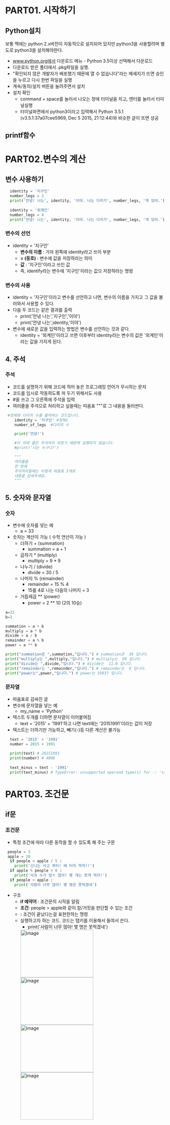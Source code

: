 # PART01. 시작하기
## Python설치
보통 맥에는 python 2.x버전이 자동적으로 설치되어 있지만 python3을 사용할려며 별도로 python3을 설치해야한다.
+ www.python.org에서 다운로드 메뉴 - Python 3.5이상 선택해서 다운로드
+ 다운로드 받은 폴더에서 .pkg파일을 실행.
+ "확인되지 않은 개발자가 배포했기 때문에 열 수 없습니다"라는 메세지가 뜨면 승인을 누르고 다시 한번 파일을 실행
+ 계속/동의/설치 버튼을 눌려주면서 설치
+ 설치 확인
  + command + space를 눌러서 나오는 창에 터미널을 치고, 엔터를 눌러서 터미널실행
  + 터미널화면에서 python3이라고 입력해서 Python 3.5.1 (v3.5.1:37a07cee5969, Dec 5 2015, 21:12:44)와 비슷한 글이 뜨면 성공

## printf함수

# PART02.변수의 계산
## 변수 사용하기
```python
  identity = '지구인'
  number_legs = 2
  print('안녕! 나는', identity, '이야. 나는 다리가', number_legs, '개 있어.')
  
  identity = '외계인'
  number_legs = 4
  print('안녕! 나는', identity, '이야. 나는 다리가', number_legs, '개 있어.')
```
### 변수의 선언
+ identity = '지구인'
   + <strong>변수의 이름</strong> : 가자 왼쪽에 identity라고 쓰이 부분
   + <strong>= (등호)</strong> : 변수에 값을 저장하라는 의미
   + <strong>값</strong> : '지구인'이라고 쓰인 값 
   + 즉, identify라는 변수에 '지구인'이라는 값으 저장하라는 명령

### 변수의 사용 
+ identity = '지구인'이라고 변수를 선언하고 나면, 변수의 이름을 가지고 그 값을 불러와서 사용할 수 있다.
+ 다음 두 코드는 같은 결과를 출력
  +  print('안녕 나는','지구인','이야')
  +  print('안녕 나는',identity,'이야')
+ 변수에 새로운 값을 입력하는 방법은 변수를 선언하는 것과 같다.
  +  identity = '외계인'이라고 쓰면 이후부터 identity라는 변수의 값은 '외계인'이라는 값을 가지게 된다.

## 4. 주석
### 주석
+ 코드를 설명하기 위해 코드에 적어 놓은 프로그래밍 언어가 무시하는 문자
+ 코드를 임시로 작동하도록 꺼 두기 위해서도 사용
+ #을 쓰고 그 오른쪽에 주석을 입력
+ 여러줄을 주석으로 처리하고 싶을때는 따옴표 """로 그 내용을 둘러싼다.
```python
 #정체와 다리의 수를 출력하는 코드입니다.
    identity = '지구인' #정체1
    number_of_legs  #다리의 수

    print('안녕!')

    #이 아래 줄은 주석처리 되었기 때문에 실행되지 않습니다.
    #print('너는 누구니?')

    """
    여러줄을
    한 번에
    주석처리할때는 이렇게 따옴표 3개로 
    내용을 감싸주세요.
    """
```

## 5. 숫자와 문자열
### 숫자
+ 변수에 숫자를 넣는 예
  + a = 33
+ 숫자는 계산이 가능 ( 수학 연산이 가능 )
  + 더하기 + (summation)
    + summation = a + 1   
  + 곱하기 * (multiply)
    + multiply = 9 * 9
  + 나누기 / (divide)
    + divide = 30 / 5    
  + 나머지 % (remainder)   
    + remainder = 15 % 4
    + 15를 4로 나눈 다음의 나머지 = 3
  + 거듭제곱 ** (power)
    + power = 2 ** 10 (2의 10승)   

```python
a=33
b=3

summation = a + b
multiply = a * b
divide = a / b 
remainder = a % b 
power = a ** b

print("summation은 ",summation,"입니다.") # summation은  36 입니다.
print("multiply는 ",multiply,"입니다.") # multiply는  99 입니다.
print("divide는 ",divide,"입니다.") # divide는  11.0 입니다.
print("remainder는 ",remainder,"입니다.") # remainder는  0 입니다.
print("power는",power,"입니다.") # power는 35937 입니다.
```

### 문자열
+ 따옴표로 감싸진 글
+ 변수에 문자열을 넣는 예
  + my_name = 'Python'
+ 텍스트 두개를 더하면 문자열이 이어붙여짐
  + text = '2015' + '1991'하고 나면 text에는 '20151991'이라는 값이 저장
+ 텍스트는 더하기만 가능하고, 빼기(-)등 다른 계산은 불가능

```python
  text = '2015' + '1991'
  number = 2015 + 1991
  
  print(text) # 20151991
  print(number) # 4006
  
  text_minus = text - '1991'
  print(text_minus) # TypeError: unsupported operand type(s) for -: 'str' and 'str' 
```

# PART03. 조건문
## if문
### 조건문
+ 특정 조건에 따라 다른 동작을 할 수 있도록 해 주는 구문
```python
 people = 3
 apple = 20
  if people < apple / 5 :
    print('신나는 사고 파티! 배 터지 먹자!!')
  if apple % people > 0 :
    print('사과 수가 많ㅈ 않아! 몇 개는 쪼개 먹자!')
  if people > apple :
    print('사람이 너무 많아! 몇 명은 못먹겠네')   
```
+ 구조
  + <strong>if 예약어</strong> : 조건문의 시작을 알림
  + <strong> 조건</strong>: people > apple와 같이 참/거짓을 판단할 수 있는 조건
  + <strong>:</strong> 조건이 끝났다는걸 표현한하는 명령
  + 실행하고자 하는 코드. 코드는 탭키를 이용해서 들여서 쓴다.
    + print('사람이 너무 많아! 몇 명은 못먹겠네')
    <img width="230" height = "150" alt="image" src="https://user-images.githubusercontent.com/107892937/182723996-338c4365-82ae-4da3-9dd2-1580c4bd854f.png"> 
    <img width="230" height = "150" alt="image" src="https://user-images.githubusercontent.com/107892937/182724033-ba6a8748-7767-4c90-bb91-0d02cc7c48e9.png">
    <img width="230" height = "150" alt="image" src="https://user-images.githubusercontent.com/107892937/182724117-4c2da230-2094-40e9-b66d-f5ee52648d1a.png">
    <img width="230" height = "150" alt="image" src="https://user-images.githubusercontent.com/107892937/182724164-39d565b0-d005-462a-aa61-d7592fb4c25e.png">



 

  
